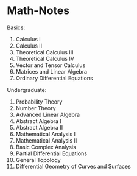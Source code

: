 # Math-Notes

Basics:
1. Calculus I
2. Calculus II
3. Theoretical Calculus III
4. Theoretical Calculus IV
5. Vector and Tensor Calculus
6. Matrices and Linear Algebra
7. Ordinary Differential Equations

Undergraduate:
1. Probability Theory
3. Number Theory
4. Advanced Linear Algebra
5. Abstract Algebra I
6. Abstract Algebra II
7. Mathematical Analysis I
8. Mathematical Analysis II
9. Basic Complex Analysis
11. Partial Differential Equations
12. General Topology
14. Differential Geometry of Curves and Surfaces
